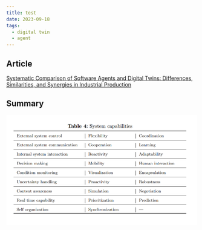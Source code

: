 ```yaml
---
title: test
date: 2023-09-18
tags:
  - digital twin
  - agent
---
```


## Article

[Systematic Comparison of Software Agents and Digital Twins: Differences, Similarities, and Synergies in Industrial Production](https://arxiv.org/abs/2307.08421)

## Summary

![System Capabilities](../blog_assets/system_capabilities_table.png)
